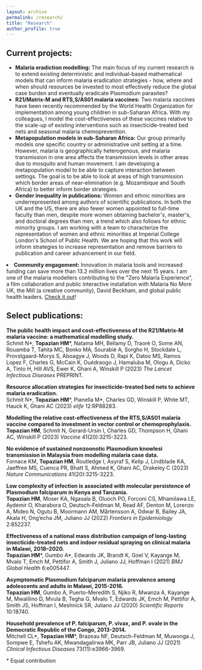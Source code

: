 ```yaml
---
layout: archive
permalink: /research/
title: "Research"
author_profile: true
---
```


## Current projects:
<!--  -->
<ul>
  
<li> <strong> Malaria eradiction modelling:</strong> The main focus of my current research is to extend existing deterministic and individual-based mathematical models that can inform malaria eradication strategies - how, where and when should resources be invested to most effectively reduce the global case burden and eventually eradicate Plasmodium parasites?</li>

<li> <strong> R21/Matrix-M and RTS,S/AS01 malaria vaccines:</strong> Two malaria vaccines have been recently recommended by the World Health Organization for implementation among young children in sub-Saharan Africa. With my colleagues, I model the cost-effectiveness of these vaccines relative to the scale-up of existing interventions such as insecticide-treated bed nets and seasonal malaria chemoprevention.</li>

<li> <strong> Metapopulation models in sub-Saharan Africa:</strong> Our group primarily models one specific country or administrative unit setting at a time. However, malaria is geographically heterogenous, and malaria transmission in one area affects the transmission levels in other areas due to mosquito and human movement. I am developing a metapopulation model to be able to capture interaction between settings. The goal is to be able to look at areas of high transmission which border areas of near-elimination (e.g. Mozambique and South Africa) to better inform border strategies.</li>

<li> <strong> Gender inequality in publications:</strong> Women and ethnic minorities are underrepresented among authors of scientific publications. In both the UK and the US, there are also fewer women appointed to full-time faculty than men, despite more women obtaining bachelor's, master's, and doctoral degrees than men, a trend which also follows for ethnic minority groups. I am working with a team to characterize the representation of women and ethnic minorities at Imperial College London's School of Public Health. We are hoping that this work will inform strategies to increase representation and remove barriers to publication and career advancement in our field.</li>
</ul>

<li> <strong> Community engagement:</strong> Innovation in malaria tools and increased funding can save more than 13.2 million lives over the next 15 years. I am one of the malaria modellers contributing to the "Zero Malaria Experience", a film collaboration and public interactive installation with Malaria No More UK, the Mill (a creative community), David Beckham, and global public health leaders. <a href='https://www.x.zeromalaria.org/'>Check it out</a>!</li>
</ul>

<!--  -->

## Select publications:

<strong> The public health impact and cost-effectiveness of the R21/Matrix-M malaria vaccine: a mathematical modelling study.</strong> <br>
Schmit N\*, <strong>Topazian HM</strong>\*, Natama MH, Bellamy D, Traoré O, Some AN, Rouamba T, Tahita MC, Bonko MA, Sourabié A, Sorgho H, Stockdale L, Provstgaard-Morys S, Aboagye J, Woods D, Rapi K, Datoo MS, Ramos Lopez F, Charles G, McCain K, Ouédraogo J, Hamaluba M, Ologu A, Dicko A, Tinto H, Hill AVS, Ewer K, Ghani A, Winskill P (2023) <i> The Lancet Infectious Diseases </i> PREPRINT.
<br>
<a href="https://papers.ssrn.com/sol3/papers.cfm?abstract_id=4597985"><i class="fas fa-fw fa-link zoom" aria-hidden="true"></i></a> <a href="https://github.com/mrc-ide/r21_vacc_antibody_model/"><i class="fab fa-fw fa-github zoom" aria-hidden="true"></i></a> 

<strong> Resource allocation strategies for insecticide-treated bed nets to achieve malaria eradication.</strong> <br>
Schmit N\*, <strong>Topazian HM</strong>\*, Pianella M\*, Charles GD, Winskill P, White MT, Hauck K, Ghani AC (2023) <i> elife </i> 12:RP88283.
<br>
<a href="https://doi.org/10.7554/eLife.88283.2"><i class="fas fa-fw fa-link zoom" aria-hidden="true"></i></a> <a href="https://github.com/mrc-ide/malaria_optimal_allocation"><i class="fab fa-fw fa-github zoom" aria-hidden="true"></i></a> 

<strong> Modelling the relative cost-effectiveness of the RTS,S/AS01 malaria vaccine compared to investment in vector control or chemoprophylaxis.</strong> <br>
<strong>Topazian HM</strong>, Schmit N, Gerard-Ursin I, Charles GD, Thompson H, Ghani AC, Winskill P (2023) <i> Vaccine </i> 41(20):3215-3223.
<br>
<a href="https://doi.org/10.1016/j.vaccine.2023.04.011"><i class="fas fa-fw fa-link zoom" aria-hidden="true"></i></a> <a href="https://github.com/mrc-ide/RTSS-CE"><i class="fab fa-fw fa-github zoom" aria-hidden="true"></i></a> 

<strong> No evidence of sustained nonzoonotic Plasmodium knowlesi transmission in Malaysia from modelling malaria case data.</strong> <br>
Fornace KM, <strong>Topazian HM</strong>, Routledge I, Asyraf S, Kelip J, Lindblade KA, Jaeffree MS, Cuenca PR, Bhatt S, Ahmed K, Ghani AC, Drakeley C (2023) <i> Nature Communications </i> 41(20):3215-3223.
<br>
<a href="https://doi.org/10.1038/s41467-023-38476-8"><i class="fas fa-fw fa-link zoom" aria-hidden="true"></i></a> 

<strong> Low complexity of infection is associated with molecular persistence of Plasmodium falciparum in Kenya and Tanzania.</strong> <br>
<strong>Topazian HM</strong>, Moser KA, Ngasala B, Oluoch PO, Forconi CS, Mhamilawa LE, Aydemir O, Kharabora O, Deutsch-Feldman M, Read AF, Denton M, Lorenzo A, Mideo N, Ogutu B, Moormann AM, Mårtensson A, Odwar B, Bailey JA, Akala H, Ong’echa JM, Juliano JJ (2022) <i> Frontiers in Epidemiology </i> 2:852237.
<br>
<a href="https://doi.org/10.3389/fepid.2022.852237"><i class="fas fa-fw fa-link zoom" aria-hidden="true"></i></a> 

<strong> Effectiveness of a national mass distribution campaign of long-lasting insecticide-treated nets and indoor residual spraying on clinical malaria in Malawi, 2018–2020.</strong> <br>
<strong>Topazian HM</strong>\*, Gumbo A\*, Edwards JK, Brandt K, Goel V, Kayange M, Mvalo T, Emch M, Pettifor A, Smith J, Juliano JJ, Hoffman I (2021) <i> BMJ Global Health </i> 6:e005447.
<br>
<a href="https://doi.org/10.1136/bmjgh-2021-005447"><i class="fas fa-fw fa-link zoom" aria-hidden="true"></i></a> 

<strong> Asymptomatic Plasmodium falciparum malaria prevalence among adolescents and adults in Malawi, 2015-2016.</strong> <br>
<strong>Topazian HM</strong>, Gumbo A, Puerto-Meredith S, Njiko R, Mwanza A, Kayange M, Mwalilino D, Mvula B, Tegha G, Mvalo T, Edwards JK, Emch M, Pettifor A, Smith JS, Hoffman I, Meshnick SR, Juliano JJ (2020) <i> Scientific Reports </i> 10:18740.
<br>
<a href="https://doi.org/10.1038/s41598-020-75261-9"><i class="fas fa-fw fa-link zoom" aria-hidden="true"></i></a> 

<strong> Household prevalence of P. falciparum, P. vivax, and P. ovale in the Democratic Republic of the Congo, 2013-2014.</strong> <br>
Mitchell CL\*, <strong>Topazian HM</strong>\*, Brazeau NF, Deutsch-Feldman M, Muwonga J, Sompwe E, Tshefu AK, Mwandagalirwa MK, Parr JB, Juliano JJ (2021) <i> Clinical Infectious Diseases </i> 73(11):e3966-3969.
<br>
<a href="https://doi.org/10.1093/cid/ciaa1772"><i class="fas fa-fw fa-link zoom" aria-hidden="true"></i></a> 

\* Equal contribution
<br>
